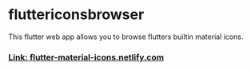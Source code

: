 # fluttericonsbrowser

This flutter web app allows you to browse flutters builtin material icons.

### [Link: flutter-material-icons.netlify.com](https://flutter-material-icons.netlify.com)
